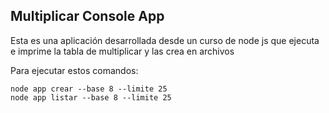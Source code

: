 ## Multiplicar Console App 

Esta es una aplicación desarrollada desde un curso de node js que ejecuta e imprime la tabla de multiplicar y las crea en archivos

Para ejecutar estos comandos:

````
node app crear --base 8 --limite 25
node app listar --base 8 --limite 25
````